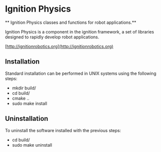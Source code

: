 # Ignition Physics 

** Ignition Physics classes and functions for robot applications.**

Ignition Physics is a component in the ignition framework, a set
of libraries designed to rapidly develop robot applications.
  
  [http://ignitionrobotics.org](http://ignitionrobotics.org)

## Installation

Standard installation can be performed in UNIX systems using the following 
steps:

 - mkdir build/
 - cd build/
 - cmake ..
 - sudo make install

## Uninstallation 

To uninstall the software installed with the previous steps:

 - cd build/
 - sudo make uninstall
